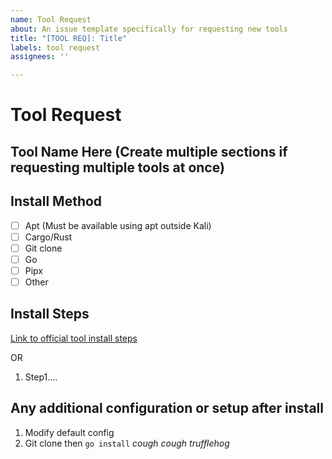 ```yaml
---
name: Tool Request
about: An issue template specifically for requesting new tools
title: "[TOOL REQ]: Title"
labels: tool request
assignees: ''

---
```


# Tool Request

## Tool Name Here (Create multiple sections if requesting multiple tools at once)

## Install Method

- [ ] Apt (Must be available using apt outside Kali)
- [ ] Cargo/Rust
- [ ] Git clone
- [ ] Go
- [ ] Pipx
- [ ] Other

## Install Steps

[Link to official tool install steps](https://whatever-the-steps-are.io)

OR

1. Step1....

## Any additional configuration or setup after install

1. Modify default config
2. Git clone then `go install` _cough cough trufflehog_

